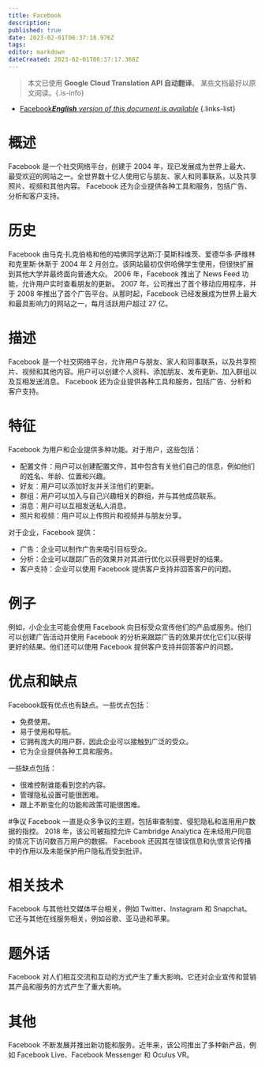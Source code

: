 ```yaml
---
title: Facebook
description: 
published: true
date: 2023-02-01T06:37:18.976Z
tags: 
editor: markdown
dateCreated: 2023-02-01T06:37:17.368Z
---
```


> 本文已使用 **Google Cloud Translation API 自动翻译**。
某些文档最好以原文阅读。{.is-info}

- [Facebook***English** version of this document is available*](/en/Knowledge-base/Dictionary/facebook)
{.links-list}


# 概述
Facebook 是一个社交网络平台，创建于 2004 年，现已发展成为世界上最大、最受欢迎的网站之一。全世界数十亿人使用它与朋友、家人和同事联系，以及共享照片、视频和其他内容。 Facebook 还为企业提供各种工具和服务，包括广告、分析和客户支持。

# 历史
Facebook 由马克·扎克伯格和他的哈佛同学达斯汀·莫斯科维茨、爱德华多·萨维林和克里斯·休斯于 2004 年 2 月创立。该网站最初仅供哈佛学生使用，但很快扩展到其他大学并最终面向普通大众。 2006 年，Facebook 推出了 News Feed 功能，允许用户实时查看朋友的更新。 2007 年，公司推出了首个移动应用程序，并于 2008 年推出了首个广告平台。从那时起，Facebook 已经发展成为世界上最大和最具影响力的网站之一，每月活跃用户超过 27 亿。

# 描述
Facebook 是一个社交网络平台，允许用户与朋友、家人和同事联系，以及共享照片、视频和其他内容。用户可以创建个人资料、添加朋友、发布更新、加入群组以及互相发送消息。 Facebook 还为企业提供各种工具和服务，包括广告、分析和客户支持。

# 特征
Facebook 为用户和企业提供多种功能。对于用户，这些包括：

* 配置文件：用户可以创建配置文件，其中包含有关他们自己的信息，例如他们的姓名、年龄、位置和兴趣。
* 好友：用户可以添加好友并关注他们的更新。
* 群组：用户可以加入与自己兴趣相关的群组，并与其他成员联系。
* 消息：用户可以互相发送私人消息。
* 照片和视频：用户可以上传照片和视频并与朋友分享。

对于企业，Facebook 提供：

* 广告：企业可以制作广告来吸引目标受众。
* 分析：企业可以跟踪广告的效果并对其进行优化以获得更好的结果。
* 客户支持：企业可以使用 Facebook 提供客户支持并回答客户的问题。

# 例子
例如，小企业主可能会使用 Facebook 向目标受众宣传他们的产品或服务。他们可以创建广告活动并使用 Facebook 的分析来跟踪广告的效果并优化它们以获得更好的结果。他们还可以使用 Facebook 提供客户支持并回答客户的问题。

# 优点和缺点
Facebook既有优点也有缺点。一些优点包括：

* 免费使用。
* 易于使用和导航。
* 它拥有庞大的用户群，因此企业可以接触到广泛的受众。
* 它为企业提供各种工具和服务。

一些缺点包括：

* 很难控制谁能看到您的内容。
* 管理隐私设置可能很困难。
* 跟上不断变化的功能和政策可能很困难。

#争议
Facebook 一直是众多争议的主题，包括审查制度、侵犯隐私和滥用用户数据的指控。 2018 年，该公司被指控允许 Cambridge Analytica 在未经用户同意的情况下访问数百万用户的数据。 Facebook 还因其在错误信息和仇恨言论传播中的作用以及未能保护用户隐私而受到批评。

# 相关技术
Facebook 与其他社交媒体平台相关，例如 Twitter、Instagram 和 Snapchat。它还与其他在线服务相关，例如谷歌、亚马逊和苹果。

# 题外话
Facebook 对人们相互交流和互动的方式产生了重大影响。它还对企业宣传和营销其产品和服务的方式产生了重大影响。

# 其他
Facebook 不断发展并推出新功能和服务。近年来，该公司推出了多种新产品，例如 Facebook Live、Facebook Messenger 和 Oculus VR。